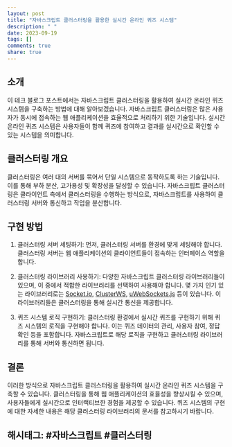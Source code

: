 ```yaml
---
layout: post
title: "자바스크립트 클러스터링을 활용한 실시간 온라인 퀴즈 시스템"
description: " "
date: 2023-09-19
tags: []
comments: true
share: true
---
```


## 소개

이 테크 블로그 포스트에서는 자바스크립트 클러스터링을 활용하여 실시간 온라인 퀴즈 시스템을 구축하는 방법에 대해 알아보겠습니다. 자바스크립트 클러스터링은 많은 사용자가 동시에 접속하는 웹 애플리케이션을 효율적으로 처리하기 위한 기술입니다. 실시간 온라인 퀴즈 시스템은 사용자들이 함께 퀴즈에 참여하고 결과를 실시간으로 확인할 수 있는 시스템을 의미합니다.

## 클러스터링 개요

클러스터링은 여러 대의 서버를 묶어서 단일 시스템으로 동작하도록 하는 기술입니다. 이를 통해 부하 분산, 고가용성 및 확장성을 달성할 수 있습니다. 자바스크립트 클러스터링은 클라이언트 측에서 클러스터링을 수행하는 방식으로, 자바스크립트를 사용하여 클러스터링 서버와 통신하고 작업을 분산합니다.

## 구현 방법

1. 클러스터링 서버 세팅하기: 먼저, 클러스터링 서버를 환경에 맞게 세팅해야 합니다. 클러스터링 서버는 웹 애플리케이션의 클라이언트들이 접속하는 인터페이스 역할을 합니다.

2. 클러스터링 라이브러리 사용하기: 다양한 자바스크립트 클러스터링 라이브러리들이 있으며, 이 중에서 적합한 라이브러리를 선택하여 사용해야 합니다. 몇 가지 인기 있는 라이브러리로는 [Socket.io](https://socket.io/), [ClusterWS](https://clusterws.com/), [uWebSockets.js](https://github.com/uNetworking/uWebSockets.js) 등이 있습니다. 이 라이브러리들은 클러스터링을 통해 실시간 통신을 제공합니다.

3. 퀴즈 시스템 로직 구현하기: 클러스터링 환경에서 실시간 퀴즈를 구현하기 위해 퀴즈 시스템의 로직을 구현해야 합니다. 이는 퀴즈 데이터의 관리, 사용자 참여, 정답 확인 등을 포함합니다. 자바스크립트로 해당 로직을 구현하고 클러스터링 라이브러리를 통해 서버와 통신하면 됩니다.

## 결론

이러한 방식으로 자바스크립트 클러스터링을 활용하여 실시간 온라인 퀴즈 시스템을 구축할 수 있습니다. 클러스터링을 통해 웹 애플리케이션의 효율성을 향상시킬 수 있으며, 사용자들에게 실시간으로 인터랙티브한 경험을 제공할 수 있습니다. 퀴즈 시스템의 구현에 대한 자세한 내용은 해당 클러스터링 라이브러리의 문서를 참고하시기 바랍니다.

## 해시태그: #자바스크립트 #클러스터링